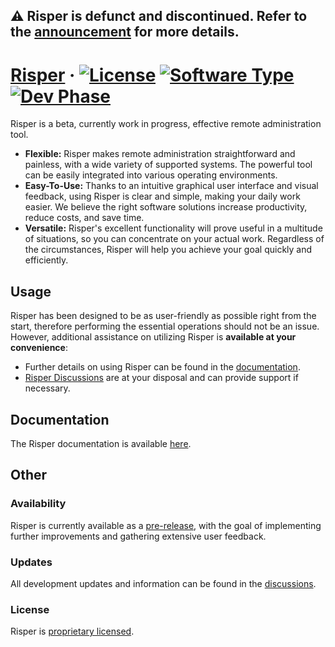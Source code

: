 ## ⚠ Risper is defunct and discontinued. Refer to the [announcement](https://github.com/Synnech/risper/discussions/7) for more details.

# [Risper](https://synnech.com/) &middot; [![License](https://img.shields.io/badge/License-Proprietary-blue)](https://github.com/Synnech/risper/blob/main/LICENSE.md) [![Software Type](https://img.shields.io/badge/Software-Closed--Source-red)](https://en.wikipedia.org/wiki/Proprietary_software) [![Dev Phase](https://img.shields.io/badge/Phase-Beta-lightgrey)](https://github.com/Synnech/risper/discussions)

Risper is a beta, currently work in progress, effective remote administration tool.
* **Flexible:** Risper makes remote administration straightforward and painless, with a wide variety of supported systems. The powerful tool can be easily integrated into various operating environments.
* **Easy-To-Use:** Thanks to an intuitive graphical user interface and visual feedback, using Risper is clear and simple, making your daily work easier. We believe the right software solutions increase productivity, reduce costs, and save time.
* **Versatile:** Risper's excellent functionality will prove useful in a multitude of situations, so you can concentrate on your actual work. Regardless of the circumstances, Risper will help you achieve your goal quickly and efficiently. 

## Usage
Risper has been designed to be as user-friendly as possible right from the start, therefore performing the essential operations should not be an issue. However, additional assistance on utilizing Risper is **available at your convenience**:
* Further details on using Risper can be found in the [documentation](https://github.com/Synnech/risper/wiki).
* [Risper Discussions](https://github.com/Synnech/risper/discussions) are at your disposal and can provide support if necessary.

## Documentation
The Risper documentation is available [here](https://github.com/Synnech/risper/wiki).

## Other

### Availability
Risper is currently available as a [pre-release](https://github.com/Synnech/risper/releases), with the goal of implementing further improvements and gathering extensive user feedback.
### Updates

All development updates and information can be found in the [discussions](https://github.com/Synnech/risper/discussions).

### License

Risper is [proprietary licensed](https://github.com/Synnech/risper/blob/main/LICENSE.md).

